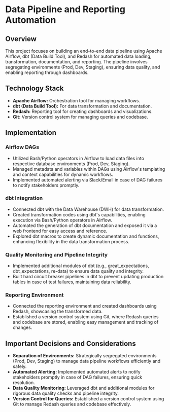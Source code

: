 # Data Pipeline and Reporting Automation

## Overview

This project focuses on building an end-to-end data pipeline using Apache Airflow, dbt (Data Build Tool), and Redash for automated data loading, transformation, documentation, and reporting. The pipeline involves segregating environments (Prod, Dev, Staging), ensuring data quality, and enabling reporting through dashboards.

## Technology Stack

- **Apache Airflow:** Orchestration tool for managing workflows.
- **dbt (Data Build Tool):** For data transformation and documentation.
- **Redash:** Reporting tool for creating dashboards and visualizations.
- **Git:** Version control system for managing queries and codebase.

## Implementation

### Airflow DAGs

- Utilized Bash/Python operators in Airflow to load data files into respective database environments (Prod, Dev, Staging).
- Managed metadata and variables within DAGs using Airflow's templating and context capabilities for dynamic workflows.
- Implemented automated alerting via Slack/Email in case of DAG failures to notify stakeholders promptly.

### dbt Integration

- Connected dbt with the Data Warehouse (DWH) for data transformation.
- Created transformation codes using dbt's capabilities, enabling execution via Bash/Python operators in Airflow.
- Automated the generation of dbt documentation and exposed it via a web frontend for easy access and reference.
- Explored dbt macros to create dynamic documentation and functions, enhancing flexibility in the data transformation process.

### Quality Monitoring and Pipeline Integrity

- Implemented additional modules of dbt (e.g., great_expectations, dbt_expectations, re-data) to ensure data quality and integrity.
- Built hard circuit breaker pipelines in dbt to prevent updating production tables in case of test failures, maintaining data reliability.

### Reporting Environment

- Connected the reporting environment and created dashboards using Redash, showcasing the transformed data.
- Established a version control system using Git, where Redash queries and codebase are stored, enabling easy management and tracking of changes.

## Important Decisions and Considerations

- **Separation of Environments:** Strategically segregated environments (Prod, Dev, Staging) to manage data pipeline workflows efficiently and safely.
- **Automated Alerting:** Implemented automated alerts to notify stakeholders promptly in case of DAG failures, ensuring quick resolution.
- **Data Quality Monitoring:** Leveraged dbt and additional modules for rigorous data quality checks and pipeline integrity.
- **Version Control for Queries:** Established a version control system using Git to manage Redash queries and codebase effectively.
